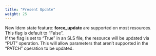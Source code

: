 ```yaml
---
title: "Present Update"
weight: 25
---
```


New Idem state feature: <b>force_update</b> are supported on most resources. This flag is default to “False”.<br>
If the flag is set to “True” in an SLS file, the resource will be updated via “PUT” operation. This will allow parameters that aren’t supported in the “PATCH” operation to be updated.

